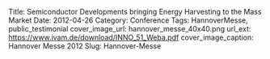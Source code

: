 Title: Semiconductor Developments bringing Energy Harvesting to the Mass Market
Date: 2012-04-26
Category: Conference
Tags: HannoverMesse, public_testimonial
cover_image_url: hannover_messe_40x40.png
url_ext: https://www.ivam.de/download/INNO_51_Weba.pdf
cover_image_caption: Hannover Messe 2012
Slug: Hannover-Messe
